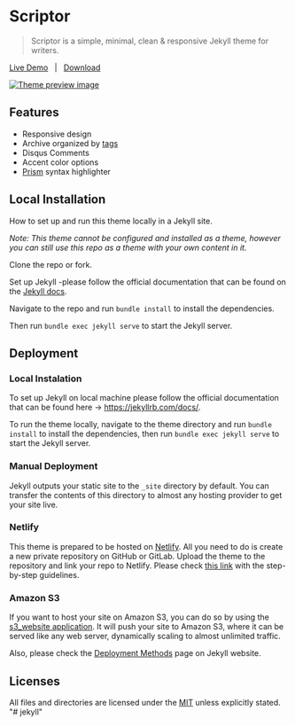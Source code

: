 # Scriptor
> Scriptor is a simple, minimal, clean & responsive Jekyll theme for writers.

[Live Demo][demo] &nbsp; | &nbsp; [Download](https://github.com/JustGoodThemes/Scriptor-Jekyll-Theme/archive/master.zip) &nbsp;

[![Theme preview image](/images/scriptor-jekyll.png)][demo]

[demo]: https://scriptor-jekyll.netlify.app/

## Features

- Responsive design
- Archive organized by [tags](https://scriptor-jekyll.netlify.com/tags/)
- Disqus Comments
- Accent color options
- [Prism](https://prismjs.com/) syntax highlighter

## Local Installation

How to set up and run this theme locally in a Jekyll site.

_Note: This theme cannot be configured and installed as a theme, however you can still use this repo as a theme with your own content in it._

Clone the repo or fork.

Set up Jekyll -please follow the official documentation that can be found on the [Jekyll docs](https://jekyllrb.com/docs/).

Navigate to the repo and run `bundle install` to install the dependencies.

Then run `bundle exec jekyll serve` to start the Jekyll server.

## Deployment

### Local Instalation

To set up Jekyll on local machine please follow the official documentation that can be found here -> https://jekyllrb.com/docs/.

To run the theme locally, navigate to the theme directory and run `bundle install` to install the dependencies, then run `bundle exec jekyll serve` to start the Jekyll server.

### Manual Deployment

Jekyll outputs your static site to the `_site` directory by default. You can transfer the contents of this directory to almost any hosting provider to get your site live.

### Netlify

This theme is prepared to be hosted on [Netlify](https://www.netlify.com/). All you need to do is create a new private repository on GitHub or GitLab. Upload the theme to the repository and link your repo to Netlify. Please check [this link](https://www.netlify.com/blog/2015/10/28/a-step-by-step-guide-jekyll-3.0-on-netlify/#step-2-link-to-your-github) with the step-by-step guidelines.

### Amazon S3

If you want to host your site on Amazon S3, you can do so by using the [s3_website application](https://github.com/laurilehmijoki/s3_website). It will push your site to Amazon S3, where it can be served like any web server, dynamically scaling to almost unlimited traffic.

Also, please check the [Deployment Methods](https://jekyllrb.com/docs/deployment-methods/) page on Jekyll website.

## Licenses

All files and directories are licensed under the [MIT](https://opensource.org/licenses/mit-license.php) unless explicitly stated.
"# jekyll" 
